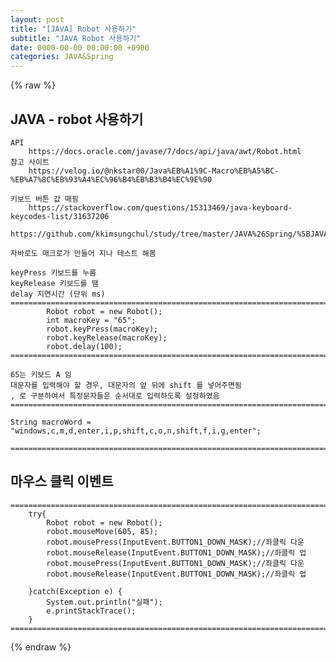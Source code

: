 ```yaml
---  
layout: post  
title: "[JAVA] Robot 사용하기"  
subtitle: "JAVA Robot 사용하기"  
date: 0000-00-00 00:00:00 +0900  
categories: JAVA&Spring  
---  
```

{% raw %}  
## JAVA - robot 사용하기  
  
	API  
		https://docs.oracle.com/javase/7/docs/api/java/awt/Robot.html  
	참고 사이트  
		https://velog.io/@nkstar00/Java%EB%A1%9C-Macro%EB%A5%BC-%EB%A7%8C%EB%93%A4%EC%96%B4%EB%B3%B4%EC%9E%90  
  
	키보드 버튼 값 매핑  
		https://stackoverflow.com/questions/15313469/java-keyboard-keycodes-list/31637206  
  
	https://github.com/kkimsungchul/study/tree/master/JAVA%26Spring/%5BJAVA%5D%20Robot%20%EC%82%AC%EC%9A%A9%ED%95%98%EA%B8%B0  
  
	자바로도 매크로가 만들어 지나 테스트 해봄  
  
	keyPress 키보드를 누름  
	keyRelease 키보드를 땜  
	delay 지연시간 (단위 ms)  
	==================================================================================================================================================  
			Robot robot = new Robot();  
			int macroKey = "65";  
			robot.keyPress(macroKey);  
			robot.keyRelease(macroKey);  
			robot.delay(100);  
	==================================================================================================================================================  
  
	65는 키보드 A 임  
	대문자를 입력해야 할 경우, 대문자의 앞 뒤에 shift 를 넣어주면됨  
	, 로 구분하여서 특정문자들은 순서대로 입력하도록 설정하였음  
	==================================================================================================================================================  
  
	String macroWord = "windows,c,m,d,enter,i,p,shift,c,o,n,shift,f,i,g,enter";  
  
	==================================================================================================================================================  
  
## 마우스 클릭 이벤트  
  
	======================================================================================================  
        try{  
            Robot robot = new Robot();  
            robot.mouseMove(605, 85);  
            robot.mousePress(InputEvent.BUTTON1_DOWN_MASK);//좌클릭 다운  
            robot.mouseRelease(InputEvent.BUTTON1_DOWN_MASK);//좌클릭 업  
            robot.mousePress(InputEvent.BUTTON1_DOWN_MASK);//좌클릭 다운  
            robot.mouseRelease(InputEvent.BUTTON1_DOWN_MASK);//좌클릭 업  
  
        }catch(Exception e) {  
            System.out.println("실패");  
            e.printStackTrace();  
        }  
	======================================================================================================  
{% endraw %}